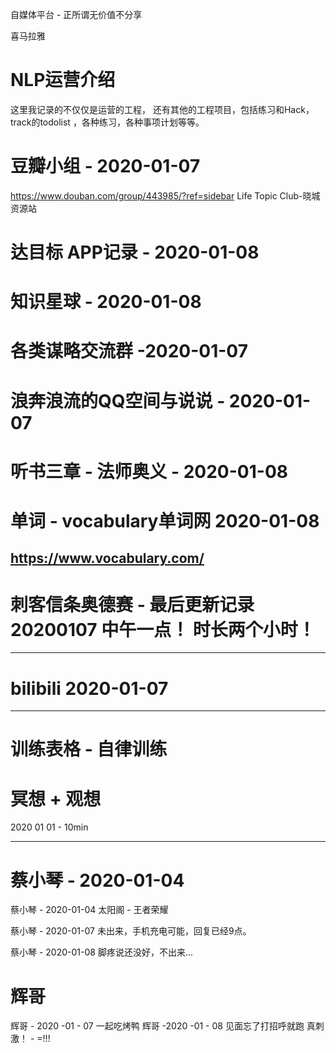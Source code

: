 
自媒体平台 - 正所谓无价值不分享 


喜马拉雅 

# NLP运营介绍 

这里我记录的不仅仅是运营的工程， 还有其他的工程项目，包括练习和Hack，track的todolist ，各种练习，各种事项计划等等。

# 豆瓣小组 - 2020-01-07

https://www.douban.com/group/443985/?ref=sidebar  Life Topic Club-晓城资源站

# 达目标 APP记录 - 2020-01-08 

# 知识星球 - 2020-01-08

# 各类谋略交流群 -2020-01-07 

# 浪奔浪流的QQ空间与说说 - 2020-01-07 

# 听书三章 - 法师奥义 - 2020-01-08 

# 单词 - vocabulary单词网  2020-01-08

https://www.vocabulary.com/
--------------------------------------------------------------------------------------


# 刺客信条奥德赛 - 最后更新记录 20200107 中午一点！ 时长两个小时！
---------------------------------------------------------------------------------------

# bilibili 2020-01-07 



--------------------------------------------------------------------------
# 训练表格 - 自律训练


# 冥想 + 观想
2020 01 01 - 10min 

--------------------------------------------------------------

# 蔡小琴 - 2020-01-04
蔡小琴 - 2020-01-04 太阳阁 - 王者荣耀 

蔡小琴 - 2020-01-07 未出来，手机充电可能，回复已经9点。

蔡小琴 - 2020-01-08 脚疼说还没好，不出来...

# 辉哥
辉哥 - 2020 -01 - 07 一起吃烤鸭
辉哥 -2020 -01 - 08 见面忘了打招呼就跑 真刺激！ - =!!!



